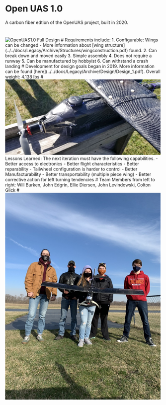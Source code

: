 # Open UAS 1.0 

A carbon fiber edtion of the OpenUAS project, built in 2020.
#
<img src="./2021-10-17_11-44_1.jpg" alt="OpenUAS1.0 Full Design" style="width:500px;"/>
#
Requirements include:
1. Configurable: Wings can be changed
    - More information about [wing structure](../../docs/Legacy/Archive/Structures/wingconstruction.pdf) found.
2. Can break down and moved easily
3. Simple assembly
4. Does not require a runway
5. Can be manufactured by hobbyist
6. Can withstand a crash landing
#
Development for design goals began in 2019. More information can be found [here](../../docs/Legacy/Archive/Design/Design_1.pdf).
Overall weight: 4.138 lbs
#
<img src="./OpenUAS1.jpeg" alt="OpenUAS 1.0 Completed" style="width:500px;"/>
Lessons Learned:
The next iteration must have the following capabilities.
- Better access to electronics
- Better flight characteristics
- Better reparability
- Tailwheel configuration is harder to control
- Better Manufacturability
- Better transportability (multiple piece wing)
- Better corrective action for left turning tendencies
#
Team Members from left to right: Will Burken, John Edgrin, Ellie Diersen, John Levindowski, Colton Glick
#
<img src="./IMG1455694518271186034.jpg" alt="OpenUAS 1.0 Team" style="width:500px;"/>

